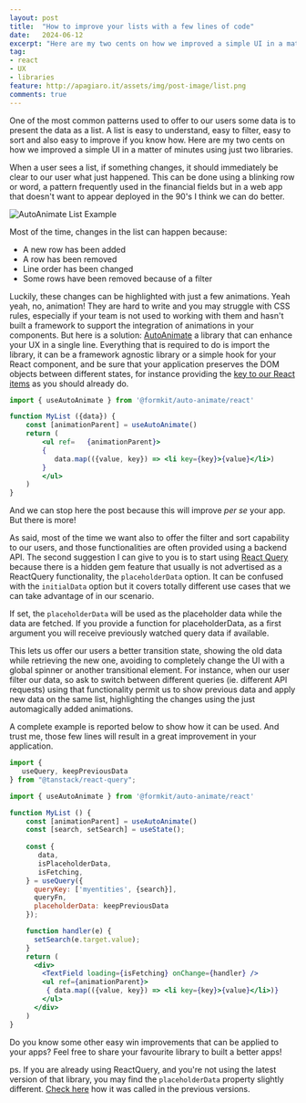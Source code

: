 ```yaml
---
layout: post
title:  "How to improve your lists with a few lines of code"
date:   2024-06-12
excerpt: "Here are my two cents on how we improved a simple UI in a matter of minutes using just two libraries."
tag:
- react
- UX
- libraries
feature: http://apagiaro.it/assets/img/post-image/list.png
comments: true
---
```

One of the most common patterns used to offer to our users some data is to present the data as a list. A list is easy to understand, easy to filter, easy to sort and also easy to improve if you know how.
Here are my two cents on how we improved a simple UI in a matter of minutes using just two libraries.

When a user sees a list, if something changes, it should immediately be clear to our user what just happened. This can be done using a blinking row or word, a pattern frequently used in the financial fields but in a web app that doesn't want to appear deployed in the 90's I think we can do better.

![AutoAnimate List Example](http://apagiaro.it/assets/img/post-image/autoanimatelist.gif)

Most of the time, changes in the list can happen because:
- A new row has been added
- A row has been removed
- Line order has been changed
- Some rows have been removed because of a filter

Luckily, these changes can be highlighted with just a few animations. Yeah yeah, no, animation! They are hard to write and you may struggle with CSS rules, especially if your team is not used to working with them and hasn't built a framework to support the integration of animations in your components. But here is a solution: [AutoAnimate](https://auto-animate.formkit.com/) a library that can enhance your UX in a single line. Everything that is required to do is import the library, it can be a framework agnostic library or a simple hook for your React component, and be sure that your application preserves the DOM objects between different states, for instance providing the [key to our React items](https://react.dev/learn/rendering-lists#keeping-list-items-in-order-with-key) as you should already do.

``` jsx
import { useAutoAnimate } from '@formkit/auto-animate/react'

function MyList ({data}) { 
	const [animationParent] = useAutoAnimate() 
	return ( 
		<ul ref=   {animationParent}> 
		{
		   data.map(({value, key}) => <li key={key}>{value}</li>)
		} 
		</ul> 
	) 
}
```

And we can stop here the post because this will improve _per se_ your app. 
But there is more!

As said, most of the time we want also to offer the filter and sort capability to our users, and those functionalities are often provided using a backend API. The second suggestion I can give to you is to start using [React Query](https://tanstack.com/query/latest/docs/framework/react/quick-start) because there is a hidden gem feature that usually is not advertised as a ReactQuery functionality, the `placeholderData`  option. It can be confused with the `initialData` option but it covers totally different use cases that we can take advantage of in our scenario. 

If set, the `placeholderData` will be used as the placeholder data while the data are fetched. If you provide a function for placeholderData, as a first argument you will receive previously watched query data if available.

This lets us offer our users a better transition state, showing the old data while retrieving the new one, avoiding to completely change the UI with a global spinner or another transitional element. For instance, when our user filter our data, so ask to switch between different queries (ie. different API requests) using that functionality permit us to show previous data and apply new data on the same list, highlighting the changes using the just automagically added animations.

A complete example is reported below to show how it can be used. And trust me, those few lines will result in a great improvement in your application.

```jsx
import {
   useQuery, keepPreviousData
} from "@tanstack/react-query";

import { useAutoAnimate } from '@formkit/auto-animate/react'

function MyList () { 
	const [animationParent] = useAutoAnimate() 
	const [search, setSearch] = useState();
	
	const {
	   data,
	   isPlaceholderData,
	   isFetching,
	} = useQuery({
	  queryKey: ['myentities', {search}],
	  queryFn,
	  placeholderData: keepPreviousData
	});

	function handler(e) {
	  setSearch(e.target.value);
	}
	return (
	  <div>
	    <TextField loading={isFetching} onChange={handler} />
		<ul ref={animationParent}> 
		 { data.map(({value, key}) => <li key={key}>{value}</li>)}
		</ul> 
	  </div>
	) 
}
```

Do you know some other easy win improvements that can be applied to your apps? Feel free to share your favourite library to built a better apps!

ps. If you are already using ReactQuery, and you're not using the latest version of that library, you may find the `placeholderData` property slightly different. [Check here](https://tanstack.com/query/latest/docs/framework/react/guides/migrating-to-v5#removed-keeppreviousdata-in-favor-of-placeholderdata-identity-function) how it was called in the previous versions. 